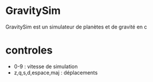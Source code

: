 # GravitySim
GravitySim est un simulateur de planètes et de gravité en c

# controles
- 0-9 : vitesse de simulation
- z,q,s,d,espace,maj : déplacements

